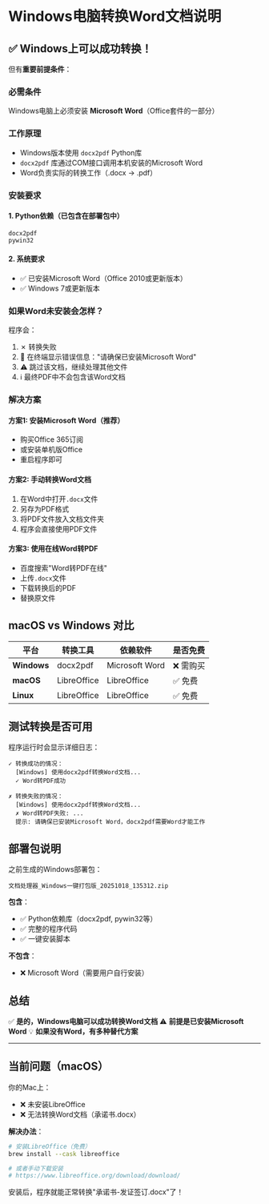 # Windows电脑转换Word文档说明

## ✅ Windows上可以成功转换！

但有**重要前提条件**：

### 必需条件
Windows电脑上必须安装 **Microsoft Word**（Office套件的一部分）

### 工作原理
- Windows版本使用 `docx2pdf` Python库
- `docx2pdf` 库通过COM接口调用本机安装的Microsoft Word
- Word负责实际的转换工作（.docx → .pdf）

### 安装要求

#### 1. Python依赖（已包含在部署包中）
```
docx2pdf
pywin32
```

#### 2. 系统要求
- ✅ 已安装Microsoft Word（Office 2010或更新版本）
- ✅ Windows 7或更新版本

### 如果Word未安装会怎样？

程序会：
1. ✗ 转换失败
2. 🔔 在终端显示错误信息："请确保已安装Microsoft Word"
3. ⚠️ 跳过该文档，继续处理其他文件
4. ℹ️ 最终PDF中不会包含该Word文档

### 解决方案

#### 方案1: 安装Microsoft Word（推荐）
- 购买Office 365订阅
- 或安装单机版Office
- 重启程序即可

#### 方案2: 手动转换Word文档
1. 在Word中打开`.docx`文件
2. 另存为PDF格式
3. 将PDF文件放入文档文件夹
4. 程序会直接使用PDF文件

#### 方案3: 使用在线Word转PDF
- 百度搜索"Word转PDF在线"
- 上传`.docx`文件
- 下载转换后的PDF
- 替换原文件

## macOS vs Windows 对比

| 平台 | 转换工具 | 依赖软件 | 是否免费 |
|------|----------|----------|----------|
| **Windows** | docx2pdf | Microsoft Word | ❌ 需购买 |
| **macOS** | LibreOffice | LibreOffice | ✅ 免费 |
| **Linux** | LibreOffice | LibreOffice | ✅ 免费 |

## 测试转换是否可用

程序运行时会显示详细日志：

```
✓ 转换成功的情况：
  [Windows] 使用docx2pdf转换Word文档...
  ✓ Word转PDF成功

✗ 转换失败的情况：
  [Windows] 使用docx2pdf转换Word文档...
  ✗ Word转PDF失败: ...
  提示: 请确保已安装Microsoft Word，docx2pdf需要Word才能工作
```

## 部署包说明

之前生成的Windows部署包：
```
文档处理器_Windows一键打包版_20251018_135312.zip
```

**包含**：
- ✅ Python依赖库（docx2pdf, pywin32等）
- ✅ 完整的程序代码
- ✅ 一键安装脚本

**不包含**：
- ❌ Microsoft Word（需要用户自行安装）

## 总结

✅ **是的，Windows电脑可以成功转换Word文档**
⚠️ **前提是已安装Microsoft Word**
💡 **如果没有Word，有多种替代方案**

---

## 当前问题（macOS）

你的Mac上：
- ❌ 未安装LibreOffice
- ❌ 无法转换Word文档（承诺书.docx）

**解决办法**：
```bash
# 安装LibreOffice（免费）
brew install --cask libreoffice

# 或者手动下载安装
# https://www.libreoffice.org/download/download/
```

安装后，程序就能正常转换"承诺书-发证签订.docx"了！
